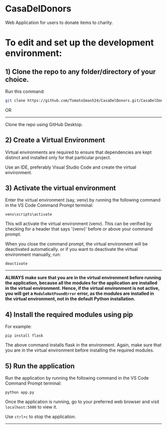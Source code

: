# CasaDelDonors
Web Application for users to donate items to charity.

# To edit and set up the development environment:

## 1) Clone the repo to any folder/directory of your choice.
Run this command:
```bash
git clone https://github.com/TomatoSmash24/CasaDelDonors.git/CasaDelDonors.git
```
OR
<hr>
Clone the repo using GitHub Desktop.

## 2) Create a Virtual Environment
Virtual environments are required to ensure that dependencies are kept distinct and installed only for that particular project.

Use an IDE, preferably Visual Studio Code and create the virtual environment.

## 3) Activate the virtual environment
Enter the virtual environment (say, venv) by running the following command in the VS Code Command Prompt terminal:
```shell
venv\scripts\activate
```
This will activate the virtual environment (venv). This can be verified by checking for a header that says '(venv)' before or above your command prompt.

When you close the command prompt, the virtual environment will be deactivated automatically.
or if you want to deactivate the virtual environment manually, run:
```shell
deactivate
```
<hr>

**ALWAYS make sure that you are in the virtual environment before running the application, because all the modules for the application are installed in the virtual environment. Hence, if the virtual environment is not active, you will get a `ModuleNotFoundError` error, as the modules are installed in the virtual environment, not in the default Python installation.**


## 4) Install the required modules using pip
For example:
```shell
pip install flask
```
The above command installs flask in the environment.
Again, make sure that you are in the virtual environment before installing the required modules.

## 5) Run the application
Run the application by running the following command in the VS Code Command Prompt terminal:
```shell
python app.py
```
Once the application is running, go to your preferred web browser and visit `localhost:5000` to view it.

Use `ctrl+c` to stop the application.
<hr>
